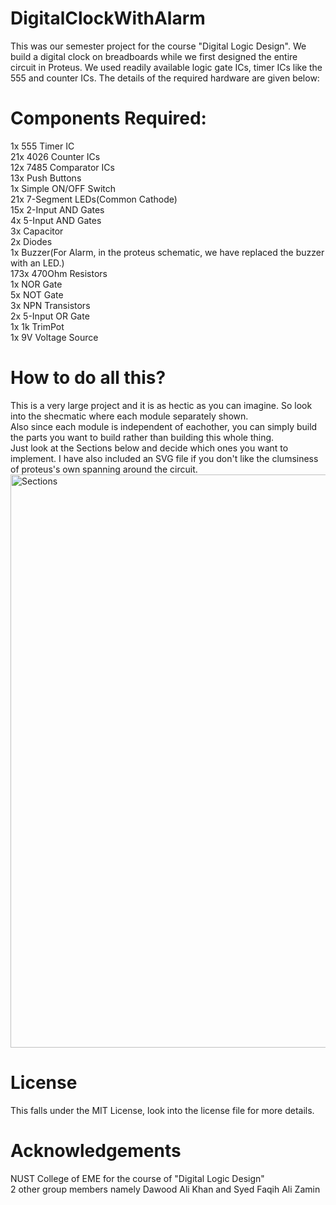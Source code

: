 # DigitalClockWithAlarm
This was our semester project for the course "Digital Logic Design". We build a digital clock on breadboards while we first designed the entire  
circuit in Proteus. We used readily available logic gate ICs, timer ICs like the 555 and counter ICs. The details of the required hardware are given below:

# Components Required:
1x 555 Timer IC  
21x 4026 Counter ICs  
12x 7485 Comparator ICs  
13x Push Buttons  
1x Simple ON/OFF Switch  
21x 7-Segment LEDs(Common Cathode)  
15x 2-Input AND Gates  
4x 5-Input AND Gates  
3x Capacitor  
2x Diodes  
1x Buzzer(For Alarm, in the proteus schematic, we have replaced the buzzer with an LED.)  
173x 470Ohm Resistors  
1x NOR Gate   
5x NOT Gate    
3x NPN Transistors  
2x 5-Input OR Gate  
1x 1k TrimPot  
1x 9V Voltage Source  

# How to do all this?
This is a very large project and it is as hectic as you can imagine. So look into the shecmatic where each module separately shown.  
Also since each module is independent of eachother, you can simply build the parts you want to build rather than building this whole thing.  
Just look at the Sections below and decide which ones you want to implement. I have also included an SVG file if you don't like the clumsiness of proteus's own spanning around the circuit.  
<img width="917" alt="Sections" src="https://github.com/user-attachments/assets/ac47cd9d-d098-4e0f-90a1-cf859984fe19" />


# License
This falls under the MIT License, look into the license file for more details.

# Acknowledgements
NUST College of EME for the course of "Digital Logic Design"  
2 other group members namely Dawood Ali Khan and Syed Faqih Ali Zamin  
